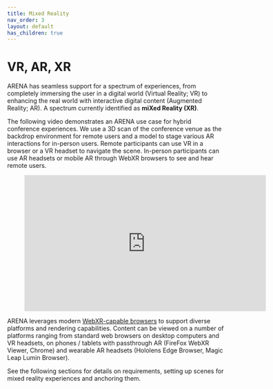 ```yaml
---
title: Mixed Reality
nav_order: 3
layout: default
has_children: true
---
```


# VR, AR, XR

ARENA has seamless support for a spectrum of experiences, from completely immersing the user in a digital world (Virtual Reality; VR) to enhancing the real world with interactive digital content (Augmented Reality; AR). A spectrum currently identified as **miXed Reality (XR)**.

The following video demonstrates an ARENA use case for hybrid conference experiences. We use a 3D scan of the conference venue as the backdrop environment for remote users and a model to stage various AR interactions for in-person users. Remote participants can use VR in a browser or a VR headset to navigate the scene. In-person participants can use AR headsets or mobile AR through WebXR browsers to see and hear remote users.

<figure class="video_container">
  <iframe width="560" height="315" src="https://www.youtube-nocookie.com/embed/ydDAa2edIMI?autoplay=1&controls=0&showinfo=0&modestbranding=1&wmode=transparent&disablekb=1&rel=0&enablejsapi=1&widgetid=1&loop=1&mute=1" frameborder="0" allow="accelerometer; autoplay; clipboard-write; encrypted-media; gyroscope; picture-in-picture" allowfullscreen></iframe>
</figure>

ARENA leverages modern [WebXR-capable browsers](https://www.w3.org/TR/webxr/) to support diverse platforms and rendering capabilities. Content can be viewed on a number of platforms ranging from standard web browsers on desktop computers and VR headsets, on phones / tablets with passthrough AR (FireFox WebXR Viewer, Chrome) and wearable AR headsets (Hololens Edge Browser, Magic Leap Lumin Browser).

See the following sections for details on requirements, setting up scenes for mixed reality experiences and anchoring them.
